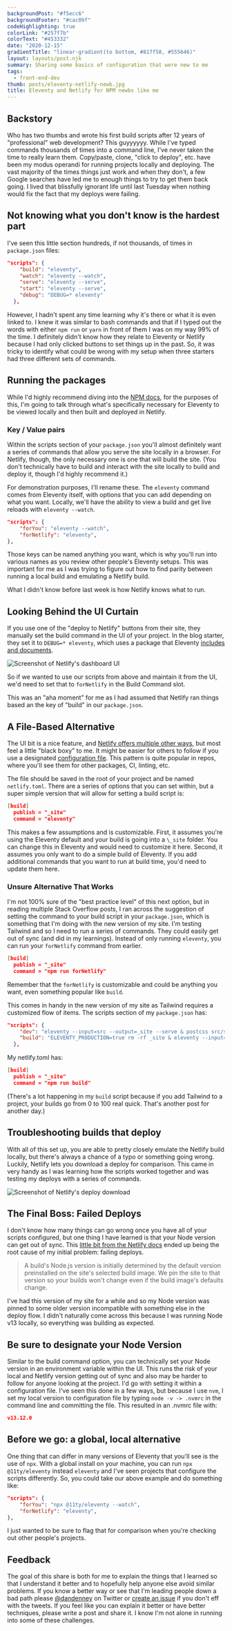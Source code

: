 ```yaml
---
backgroundPost: "#f5ecc6"
backgroundFooter: "#cac09f"
codeHighlighting: true
colorLink: "#257f7b"
colorText: "#453332"
date: "2020-12-15"
gradientTitle: "linear-gradient(to bottom, #817f58, #555646)"
layout: layouts/post.njk
summary: Sharing some basics of configuration that were new to me
tags:
  - front-end-dev
thumb: posts/eleventy-netlify-newb.jpg
title: Eleventy and Netlify for NPM newbs like me
---
```


## Backstory

Who has two thumbs and wrote his first build scripts after 12 years of "professional" web development? This guyyyyyy. While I've typed commands thousands of times into a command line, I've never taken the time to really learn them. Copy/paste, clone, "click to deploy", etc. have been my modus operandi for running projects locally and deploying. The vast majority of the times things just work and when they don't, a few Google searches have led me to enough things to try to get them back going. I lived that blissfully ignorant life until last Tuesday when nothing would fix the fact that my deploys were failing.

## Not knowing what you don't know is the hardest part

I've seen this little section hundreds, if not thousands, of times in `package.json` files:

```json
"scripts": {
    "build": "eleventy",
    "watch": "eleventy --watch",
    "serve": "eleventy --serve",
    "start": "eleventy --serve",
    "debug": "DEBUG=* eleventy"
  },
```

However, I hadn't spent any time learning why it's there or what it is even linked to. I knew it was similar to bash commands and that if I typed out the words with either `npm run` or `yarn` in front of them I was on my way 99% of the time. I definitely didn't know how they relate to Eleventy or Netlify because I had only clicked buttons to set things up in the past. So, it was tricky to identify what could be wrong with my setup when three starters had three different sets of commands.

## Running the packages

While I'd highly recommend diving into the [NPM docs](https://docs.npmjs.com/about-packages-and-modules), for the purposes of this, I'm going to talk through what's specifically necessary for Eleventy to be viewed locally and then built and deployed in Netlify.

### Key / Value pairs

Within the scripts section of your `package.json` you'll almost definitely want a series of commands that allow you serve the site locally in a browser. For Netlify, though, the only necessary one is one that will build the site. (You don't technically have to build and interact with the site locally to build and deploy it, though I'd highly recommend it.)

For demonstration purposes, I'll rename these. The `eleventy` command comes from Eleventy itself, with options that you can add depending on what you want. Locally, we'll have the ability to view a build and get live reloads with `eleventy --watch`.

```json
"scripts": {
	"forYou": "eleventy --watch",
	"forNetlify": "eleventy",
},
```

Those keys can be named anything you want, which is why you'll run into various names as you review other people's Eleventy setups. This was important for me as I was trying to figure out how to find parity between running a local build and emulating a Netlify build.

What I didn't know before last week is how Netlify knows what to run.

## Looking Behind the UI Curtain

If you use one of the "deploy to Netlify" buttons from their site, they manually set the build command in the UI of your project. In the blog starter, they set it to `DEBUG=* eleventy`, which uses a package that Eleventy [includes and documents](https://www.11ty.dev/docs/debugging/).

![Screenshot of Netlify's dashboard UI](/img/posts/front-end-dev/eleventy-and-netlify-for-npm-newbs/screenshot-build-command.png)

So if we wanted to use our scripts from above and maintain it from the UI, we'd need to set that to `forNetlify` in the Build Command slot.

This was an "aha moment" for me as I had assumed that Netlify ran things based an the key of "build" in our `package.json`.

## A File-Based Alternative

The UI bit is a nice feature, and [Netlify offers multiple other ways](https://docs.netlify.com/configure-builds/file-based-configuration), but most feel a little "black boxy" to me. It might be easier for others to follow if you use a designated [configuration file](https://docs.netlify.com/configure-builds/file-based-configuration/). This pattern is quite popular in repos, where you'll see them for other packages, CI, linting, etc.

The file should be saved in the root of your project and be named `netlify.toml`.
There are a series of options that you can set within, but a super simple version that will allow for setting a build script is:

```json
[build]
  publish = "_site"
  command = "eleventy"
```

This makes a few assumptions and is customizable. First, it assumes you're using the Eleventy default and your build is going into a `\_site` folder. You can change this in Eleventy and would need to customize it here. Second, it assumes you only want to do a simple build of Eleventy. If you add additional commands that you want to run at build time, you'd need to update them here.

### Unsure Alternative That Works

I'm not 100% sure of the "best practice level" of this next option, but in reading multiple Stack Overflow posts, I ran across the suggestion of setting the command to your build script in your `package.json`, which is something that I'm doing with the new version of my site. I'm testing Tailwind and so I need to run a series of commands. They could easily get out of sync (and did in my learnings). Instead of only running `eleventy`, you can run your `forNetlify` command from earlier.

```json
[build]
  publish = "_site"
  command = "npm run forNetlify"
```

Remember that the `forNetlify` is customizable and could be anything you want, even something popular like `build`.

This comes in handy in the new version of my site as Tailwind requires a customized flow of items. The scripts section of my `package.json` has:

```json
"scripts": {
    "dev": "eleventy --input=src --output=_site --serve & postcss src/styles/tailwind.css --o _tmp/style.css --watch",
    "build": "ELEVENTY_PRODUCTION=true rm -rf _site & eleventy --input=src --output=_site & NODE_ENV=production postcss src/styles/tailwind.css --o _site/styles/style.css"
  },
```

My netlify.toml has:

```json
[build]
  publish = "_site"
  command = "npm run build"
```

(There's a lot happening in my `build` script because if you add Tailwind to a project, your builds go from 0 to 100 real quick. That's another post for another day.)

## Troubleshooting builds that deploy

With all of this set up, you are able to pretty closely emulate the Netlify build locally, but there's always a chance of a typo or something going wrong. Luckily, Netlify lets you download a deploy for comparison. This came in very handy as I was learning how the scripts worked together and was testing my deploys with a series of commands.

![Screenshot of Netlify's deploy download](/img/posts/front-end-dev/eleventy-and-netlify-for-npm-newbs/screenshot-deploy-download.png)

## The Final Boss: Failed Deploys

I don't know how many things can go wrong once you have all of your scripts configured, but one thing I have learned is that your Node version can get out of sync. This [little bit from the Netlify docs](https://docs.netlify.com/configure-builds/manage-dependencies/#node-js-and-javascript) ended up being the root cause of my initial problem: failing deploys.

> A build's Node.js version is initially determined by the default version preinstalled on the site's selected build image. We pin the site to that version so your builds won't change even if the build image's defaults change.

I've had this version of my site for a while and so my Node version was pinned to some older version incompatible with something else in the deploy flow. I didn't naturally come across this because I was running Node v13 locally, so everything was building as expected.

## Be sure to designate your Node Version

Similar to the build command option, you can technically set your Node version in an environment variable within the UI. This runs the risk of your local and Netlify version getting out of sync and also may be harder to follow for anyone looking at the project. I'd go with setting it within a configuration file. I've seen this done in a few ways, but because I use `nvm`, I set my local version to configuration file by typing `node -v -> .nvmrc` in the command line and committing the file. This resulted in an .nvmrc file with:

```json
v13.12.0
```

## Before we go: a global, local alternative

One thing that can differ in many versions of Eleventy that you'll see is the use of `npx`. With a global install on your machine, you can run `npx @11ty/eleventy` instead `eleventy` and I've seen projects that configure the scripts differently. So, you could take our above example and do something like:

```json
"scripts": {
	"forYou": "npx @11ty/eleventy --watch",
	"forNetlify": "eleventy",
},
```

I just wanted to be sure to flag that for comparison when you're checking out other people's projects.

## Feedback

The goal of this share is both for me to explain the things that I learned so that I understand it better and to hopefully help anyone else avoid similar problems. If you know a better way or see that I'm leading people down a bad path please [@dandenney](https://twitter.com/dandenney) on Twitter or [create an issue](https://github.com/dandenney/dandenney.com-eleventy/issues) if you don't eff with the tweets. If you feel like you can explain it better or have better techniques, please write a post and share it. I know I'm not alone in running into some of these challenges.

